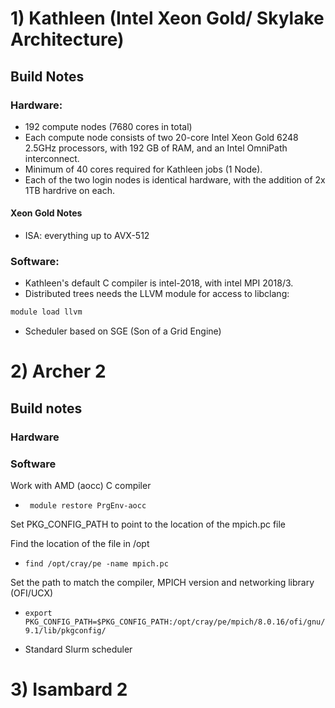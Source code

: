 # 1) Kathleen (Intel Xeon Gold/ Skylake Architecture)

## Build Notes

### Hardware:

* 192 compute nodes (7680 cores in total)
* Each compute node consists of two 20-core Intel Xeon Gold 6248 2.5GHz processors, with 192 GB of RAM, and an Intel OmniPath interconnect.
* Minimum of 40 cores required for Kathleen jobs (1 Node).
* Each of the two login nodes is identical hardware, with the addition of 2x 1TB hardrive on each.

#### Xeon Gold Notes
* ISA: everything up to AVX-512

### Software:

* Kathleen's default C compiler is intel-2018, with intel MPI 2018/3.
* Distributed trees needs the LLVM module for access to libclang:
```bash
module load llvm
```
* Scheduler based on SGE (Son of a Grid Engine)

# 2) Archer 2

## Build notes

### Hardware


### Software

Work with AMD (aocc) C compiler

* ``` module restore PrgEnv-aocc```

Set PKG_CONFIG_PATH to point to the location of the mpich.pc file

Find the location of the file in /opt

* ```find /opt/cray/pe -name mpich.pc```

Set the path to match the compiler, MPICH version and networking library (OFI/UCX)

* ```export PKG_CONFIG_PATH=$PKG_CONFIG_PATH:/opt/cray/pe/mpich/8.0.16/ofi/gnu/9.1/lib/pkgconfig/```

* Standard Slurm scheduler


# 3) Isambard 2


